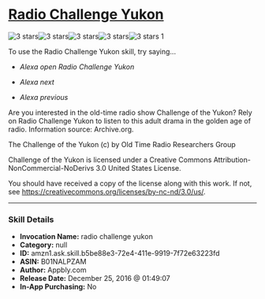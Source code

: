 # [Radio Challenge Yukon](http://alexa.amazon.com/#skills/amzn1.ask.skill.b5be88e3-72e4-411e-9919-7f72e63223fd)
![3 stars](../../images/ic_star_black_18dp_1x.png)![3 stars](../../images/ic_star_black_18dp_1x.png)![3 stars](../../images/ic_star_black_18dp_1x.png)![3 stars](../../images/ic_star_border_black_18dp_1x.png)![3 stars](../../images/ic_star_border_black_18dp_1x.png) 1

To use the Radio Challenge Yukon skill, try saying...

* *Alexa open Radio Challenge Yukon*

* *Alexa next*

* *Alexa previous*

Are you interested in the old-time radio show Challenge of the Yukon? Rely on Radio Challenge Yukon to listen to this adult drama in the golden age of radio. Information source: Archive.org.

The Challenge of the Yukon (c) by Old Time Radio Researchers Group

Challenge of the Yukon is licensed under a
Creative Commons Attribution-NonCommercial-NoDerivs 3.0 United States License.

You should have received a copy of the license along with this work. If not, see <https://creativecommons.org/licenses/by-nc-nd/3.0/us/>.

***

### Skill Details

* **Invocation Name:** radio challenge yukon
* **Category:** null
* **ID:** amzn1.ask.skill.b5be88e3-72e4-411e-9919-7f72e63223fd
* **ASIN:** B01NALPZAM
* **Author:** Appbly.com
* **Release Date:** December 25, 2016 @ 01:49:07
* **In-App Purchasing:** No

